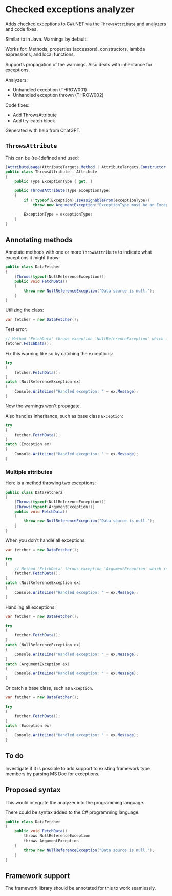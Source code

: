 # Checked exceptions analyzer

Adds checked exceptions to C#/.NET via the ``ThrowsAttribute`` and analyzers and code fixes. 

Similar to in Java. Warnings by default.

Works for: Methods, properties (accessors), constructors, lambda expressions, and local functions.

Supports propagation of the warnings. Also deals with inheritance for exceptions.

Analyzers:
* Unhandled exception (THROW001)
* Unhandled exception thrown (THROW002)

Code fixes:
* Add ThrowsAttribute
* Add try-catch block

Generated with help from ChatGPT.

## ``ThrowsAttribute``

This can be (re-)defined and used:

```csharp
[AttributeUsage(AttributeTargets.Method | AttributeTargets.Constructor | AttributeTargets.Delegate, AllowMultiple = true)]
public class ThrowsAttribute : Attribute
{
    public Type ExceptionType { get; }

    public ThrowsAttribute(Type exceptionType)
    {
        if (!typeof(Exception).IsAssignableFrom(exceptionType))
            throw new ArgumentException("ExceptionType must be an Exception type.");

        ExceptionType = exceptionType;
    }
}
```

## Annotating methods

Annotate methods with one or more ``ThrowsAttribute`` to indicate what exceptions it might throw:

```csharp
public class DataFetcher
{
    [Throws(typeof(NullReferenceException))]
    public void FetchData()
    {
        throw new NullReferenceException("Data source is null.");
    }
}
```

Utilizing the class:

```csharp
var fetcher = new DataFetcher();
```

Test error:

```csharp
// Method 'FetchData' throws exception 'NullReferenceException' which is not handled(THROW001)
fetcher.FetchData();
```

Fix this warning like so by catching the exceptions:

```csharp
try
{
    fetcher.FetchData();
}
catch (NullReferenceException ex)
{
    Console.WriteLine("Handled exception: " + ex.Message);
}
```

Now the warnings won't propagate.

Also handles inheritance, such as base class ``Exception``:

```csharp
try
{
    fetcher.FetchData();
}
catch (Exception ex)
{
    Console.WriteLine("Handled exception: " + ex.Message);
}
```

### Multiple attributes

Here is a method throwing two exceptions:

```csharp
public class DataFetcher2
{
    [Throws(typeof(NullReferenceException))]
    [Throws(typeof(ArgumentException))]
    public void FetchData()
    {
        throw new NullReferenceException("Data source is null.");
    }
}
```

When you don't handle all exceptions:

```csharp
var fetcher = new DataFetcher();

try
{
    // Method 'FetchData' throws exception 'ArgumentException' which is not handled(THROW001)
    fetcher.FetchData();
}
catch (NullReferenceException ex)
{
    Console.WriteLine("Handled exception: " + ex.Message);
}
```

Handling all exceptions:

```csharp
var fetcher = new DataFetcher();

try
{
    fetcher.FetchData();
}
catch (NullReferenceException ex)
{
    Console.WriteLine("Handled exception: " + ex.Message);
}
catch (ArgumentException ex)
{
    Console.WriteLine("Handled exception: " + ex.Message);
}
```

Or catch a base class, such as ``Exception``.

```csharp
var fetcher = new DataFetcher();

try
{
    fetcher.FetchData();
}
catch (Exception ex)
{
    Console.WriteLine("Handled exception: " + ex.Message);
}
```

## To do

Investigate if it is possible to add support to existing framework type members by parsing MS Doc for exceptions.

## Proposed syntax

This would integrate the analyzer into the programming language.

There could be syntax added to the C# programming language.

```csharp
public class DataFetcher
{
    public void FetchData()
        throws NullReferenceException
        throws ArgumentException
    {
        throw new NullReferenceException("Data source is null.");
    }
}
```

## Framework support

The framework library should be annotated for this to work seamlessly.

